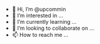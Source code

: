 - 👋 Hi, I’m @upcommin
- 👀 I’m interested in ...
- 🌱 I’m currently learning ...
- 💞️ I’m looking to collaborate on ...
- 📫 How to reach me ...

<!---
upcommin/upcommin is a ✨ special ✨ repository because its `README.md` (this file) appears on your GitHub profile.
You can click the Preview link to take a look at your changes.
--- : jj
 
iy
 
guitovuh

b8
bn
=\==m
-bn9
=


0-99n
0u
0iyhoi
uojj
jb[6
v79u

v-
=rsdfzrrzik7tc;
 y67t
8uyijh
n8
ou'v 6ex6l8v
r8p;m909
mn[;'ml






J
 
gith Rik (Person 1) - Chrome.lnkJ ub.com/upcommin/git
fg;h
